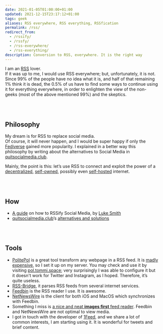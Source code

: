 ```yaml
---
date: 2021-01-05T01:00:00+01:00
updated: 2021-12-15T23:17:12+01:00
tags: geek
aliases: RSS everywhere, RSS everything, RSSfication
permalink: /rss/
redirect_from:
  - /rssify/
  - /rssfy/
  - /rss-everywhere/
  - /rss-everything/
description: Conversion to RSS, everywhere. It is the right way
---
```

I am an [RSS](https://en.wikipedia.org/wiki/RSS 'RSS') lover.   
If it was up to me, I would use RSS everywhere; but, unfortunately, it is not. Since 99% of the people have no idea what it is, and half of that remaining 1% think it is dead, the 0.5% of us have to find some ways to continue using it for everything everywhere, in order to enlighten the view of the non-geeks (most of the above mentioned 99%) and the skeptics.

<br>
<br>

## Philosophy

My dream is for RSS to replace social media.  
Of course, it will never happen, and I would be super happy if only the [Fediverse](https://fediverse.party 'Fediverse Party') gained more popularity. I explained in a better way this philosophy by writing about the alternatives to Social Media in [quitsocialmedia.club](https://quitsocialmedia.club/soluzioni 'Quit Social Media').

Mainly, the point is this: let’s use RSS to connect and exploit the power of a [decentralized](https://redecentralize.org/ 'Redecentralize'), [self-owned](https://ownyourdata.foundation/ 'Own Your Data'), possibly even [self-hosted](https://github.com/awesome-selfhosted/awesome-selfhosted 'Awesome Self Hosted') internet.

<br>
<br>

## How

- [A guide](https://lukesmith.xyz/blog/a-guide-to-using-rss-to-replace-social-media 'A Guide on using RSS to replace Social Media') on how to RSSify Social Media, by [Luke Smith](https://lukesmith.xyz 'Luke Smith personal website')
- [quitsocialmedia.club](https://quitsocialmedia.club 'Quit Social Media')’s [alternatives and solutions](https://quitsocialmedia.club/solutions 'Alternatives and Solutions - quitsocialmedia.club')

<br>
<br>

## Tools

- [PolitePol](https://github.com/taroved/pol 'PolitePol repository on GitHub') is a great tool transform any webpage in a RSS feed. It is [madly expensive](https://politepol.com/en/prices 'PolitePol'), so I set it up on my server. You may check and use it by visiting [pol.tommi.space](https://pol.tommi.space 'PolitePol'); very surprisingly I was able to configure it but it doesn't work for Twitter and Instagram, as I hoped. Therefore, it’s quite useless.
- [RSS-Bridge](https://github.com/RSS-Bridge/rss-bridge 'RSS Bridge on GitHub'), it parses RSS feeds from several internet services.
- [Feedbin](https://feedbin.com 'Feedbin official website') is the RSS reader I use. It is awesome.
- [NetNewsWire](http://netnewswireapp.com 'NetNewsWire official website') is the client for both iOS and MacOS which synchronizes with Feedbin.
- Something I miss is <u>a nice and neat <strong>images first</strong> feed reader</u>. Feedbin and NetNewsWire are not optimal to view media.
- I got in touch with the developer of [1Feed](https://1feed.app '1Feed'), and we share a lot of common interests, I am starting using it. It is wonderful for tweets and brief content.